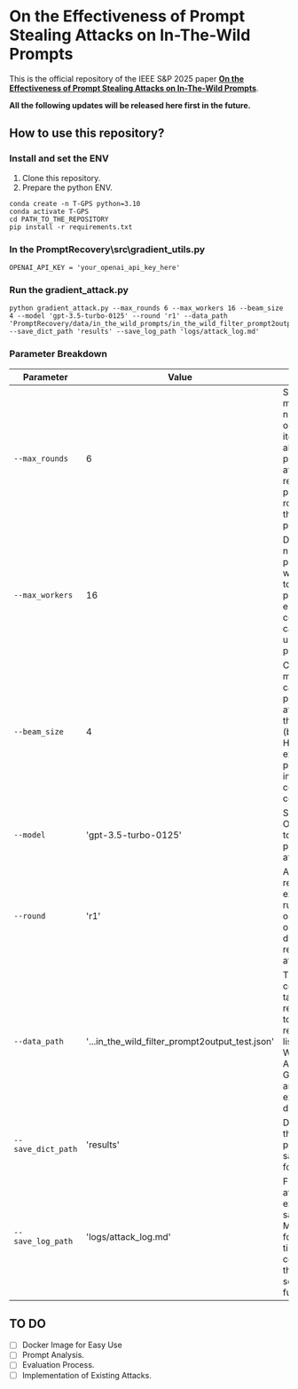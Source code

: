 # On the Effectiveness of Prompt Stealing Attacks on In-The-Wild Prompts
This is the official repository of the IEEE S&P 2025 paper [**On the Effectiveness of Prompt Stealing Attacks on In-The-Wild Prompts**](https://www.computer.org/csdl/proceedings-article/sp/2025/223600a355/26hiTFMb8eQ).

**All the following updates will be released here first in the future.**

## How to use this repository?
### Install and set the ENV
1. Clone this repository.
2. Prepare the python ENV.
```
conda create -n T-GPS python=3.10
conda activate T-GPS
cd PATH_TO_THE_REPOSITORY
pip install -r requirements.txt
```

### In the PromptRecovery\src\gradient_utils.py
```
OPENAI_API_KEY = 'your_openai_api_key_here' 
```

### Run the gradient_attack.py

```
python gradient_attack.py --max_rounds 6 --max_workers 16 --beam_size 4 --model 'gpt-3.5-turbo-0125' --round 'r1' --data_path 'PromptRecovery/data/in_the_wild_prompts/in_the_wild_filter_prompt2output_test.json' --save_dict_path 'results' --save_log_path 'logs/attack_log.md'
```

### Parameter Breakdown

| Parameter | Value | Explanation |
|-----------|-------|-------------|
| `--max_rounds` | 6 | Sets the maximum number of optimization iterations the algorithm will perform when attempting to recover prompts. Each round refines the candidate prompts further. |
| `--max_workers` | 16 | Defines the number of parallel workers/threads to use during processing, enabling concurrent API calls to speed up the attack process. |
| `--beam_size` | 4 | Controls how many top candidate prompts to keep at each step of the optimization (beam search). Higher values explore more possibilities but increase computational cost. |
| `--model` | 'gpt-3.5-turbo-0125' | Specifies which OpenAI model to target for the prompt stealing attack.|
| `--round` | 'r1' | A label for the repeating experimental run, useful for organizing outputs from different repeating attack attempts.  |
| `--data_path` | '...in_the_wild_filter_prompt2output_test.json' | The directory containing target prompt-response pairs to attempt recovery on. We list In-The-Wild, Awesome-GPT-Prompts, and the defense examples in the data folder.|
| `--save_dict_path` | 'results' | Directory where the recovered prompts will be saved (in JSON format). |
| `--save_log_path` | 'logs/attack_log.md' | File path for the attack's execution log, saved in Markdown format with timestamps as configured in the setup_logger function. |


## TO DO

- [ ] Docker Image for Easy Use
- [ ] Prompt Analysis.
- [ ] Evaluation Process.
- [ ] Implementation of Existing Attacks.
